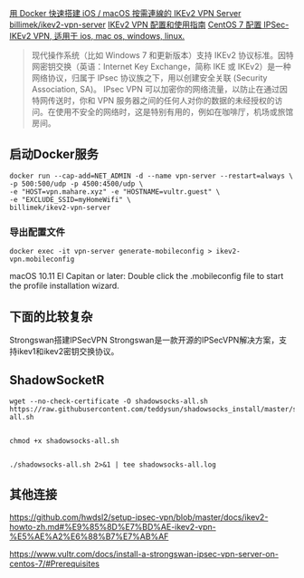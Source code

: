 [用 Docker 快速搭建 iOS / macOS 按需連線的 IKEv2 VPN Server](https://www.jkg.tw/p2386/)
[billimek/ikev2-vpn-server](https://github.com/billimek/ikev2-vpn-server)
[IKEv2 VPN 配置和使用指南](https://github.com/hwdsl2/setup-ipsec-vpn/blob/master/docs/ikev2-howto-zh.md)
[CentOS 7 配置 IPSec-IKEv2 VPN, 适用于 ios, mac os, windows, linux.](https://blog.itnmg.net/2015/04/03/centos7-ipsec-vpn/)

> 现代操作系统（比如 Windows 7 和更新版本）支持 IKEv2 协议标准。因特网密钥交换（英语：Internet Key Exchange，简称 IKE 或 IKEv2）是一种网络协议，归属于 IPsec 协议族之下，用以创建安全关联 (Security Association, SA)。
> IPsec VPN 可以加密你的网络流量，以防止在通过因特网传送时，你和 VPN 服务器之间的任何人对你的数据的未经授权的访问。在使用不安全的网络时，这是特别有用的，例如在咖啡厅，机场或旅馆房间。

## 启动Docker服务
```shell
docker run --cap-add=NET_ADMIN -d --name vpn-server --restart=always \
-p 500:500/udp -p 4500:4500/udp \
-e "HOST=vpn.mahare.xyz" -e "HOSTNAME=vultr.guest" \
-e "EXCLUDE_SSID=myHomeWifi" \
billimek/ikev2-vpn-server
```

### 导出配置文件
```
docker exec -it vpn-server generate-mobileconfig > ikev2-vpn.mobileconfig
```
macOS 10.11 El Capitan or later: Double click the .mobileconfig file to start the profile installation wizard.

## 下面的比较复杂
Strongswan搭建IPSecVPN
Strongswan是一款开源的IPSecVPN解决方案，支持ikev1和ikev2密钥交换协议。


## ShadowSocketR
```
wget --no-check-certificate -O shadowsocks-all.sh https://raw.githubusercontent.com/teddysun/shadowsocks_install/master/shadowsocks-all.sh


chmod +x shadowsocks-all.sh


./shadowsocks-all.sh 2>&1 | tee shadowsocks-all.log
```


## 其他连接
https://github.com/hwdsl2/setup-ipsec-vpn/blob/master/docs/ikev2-howto-zh.md#%E9%85%8D%E7%BD%AE-ikev2-vpn-%E5%AE%A2%E6%88%B7%E7%AB%AF

https://www.vultr.com/docs/install-a-strongswan-ipsec-vpn-server-on-centos-7/#Prerequisites
